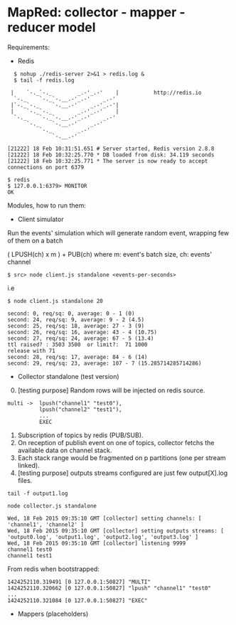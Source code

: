 # MapRed: collector - mapper - reducer model

Requirements:

  - Redis

  ```
    $ nohup ./redis-server 2>&1 > redis.log &
    $ tail -f redis.log

   |    `-._`-._        _.-'_.-'    |           http://redis.io
    `-._    `-._`-.__.-'_.-'    _.-'
   |`-._`-._    `-.__.-'    _.-'_.-'|
   |    `-._`-._        _.-'_.-'    |
    `-._    `-._`-.__.-'_.-'    _.-'
        `-._    `-.__.-'    _.-'
            `-._        _.-'
                `-.__.-'

  [21222] 18 Feb 10:31:51.651 # Server started, Redis version 2.8.8
  [21222] 18 Feb 10:32:25.770 * DB loaded from disk: 34.119 seconds
  [21222] 18 Feb 10:32:25.771 * The server is now ready to accept connections on port 6379

  $ redis
  $ 127.0.0.1:6379> MONITOR
  OK
  ```

Modules, how to run them:

  - Client simulator

  Run the events' simulation which will generate random event, wrapping few of them on a batch

  ( LPUSH(ch) x m ) + PUB(ch) where m: event's batch size, ch: events' channel

  ```
  $ src> node client.js standalone <events-per-seconds>
  ```

  i.e

  ```
  $ node client.js standalone 20

  second: 0, req/sq: 0, average: 0 - 1 (0)
  second: 24, req/sq: 9, average: 9 - 2 (4.5)
  second: 25, req/sq: 18, average: 27 - 3 (9)
  second: 26, req/sq: 16, average: 43 - 4 (10.75)
  second: 27, req/sq: 24, average: 67 - 5 (13.4)
  ttl raised? : 3503 3500  or limit?:  71 1000
  release with 71
  second: 28, req/sq: 17, average: 84 - 6 (14)
  second: 29, req/sq: 23, average: 107 - 7 (15.285714285714286)
  ```

  - Collector standalone (test version)

  0) [testing purpose] Random rows will be injected on redis source.

    multi ->  lpush("channel1" "test0"),
              lpush("channel2" "test1"),
              ...
              EXEC

  1) Subscription of topics by redis (PUB/SUB).
  2) On reception of publish event on one of topics, collector fetchs the available data on channel stack.
  3) Each stack range would be fragmented on p partitions (one per stream linked).
  4) [testing purpose] outputs streams configured are just few output[X].log files.

  ```
  tail -f output1.log
  ```

  ```
  node collector.js standalone

  Wed, 18 Feb 2015 09:35:10 GMT [collector] setting channels: [ 'channel1', 'channel2' ]
  Wed, 18 Feb 2015 09:35:10 GMT [collector] setting outputs streams: [ 'output0.log', 'output1.log', 'output2.log', 'output3.log' ]
  Wed, 18 Feb 2015 09:35:10 GMT [collector] listening 9999
  channel1 test0
  channel1 test1

  ```

  From redis when bootstrapped:

  ```
  1424252110.319491 [0 127.0.0.1:50827] "MULTI"
  1424252110.320662 [0 127.0.0.1:50827] "lpush" "channel1" "test0"
  ...
  1424252110.321084 [0 127.0.0.1:50827] "EXEC"
  ```


  - Mappers (placeholders)

